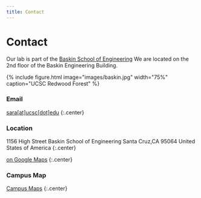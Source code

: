 ```yaml
---
title: Contact
---
```

# <i class="fas fa-envelope"></i>Contact

Our lab is part of the [Baskin School of Engineering](https://www.soe.ucsc.edu/departments/electrical-computer-engineering)
We are located on the 2nd floor of the Baskin Engineering Building.

{%
  include figure.html
  image="images/baskin.jpg"
  width="75%"
  caption="UCSC Redwood Forest"
%}

<!-- section break -->
### Email
[sara[at]ucsc[dot]edu](mailto:sara@ucsc.edu)
{:.center}

### Location
1156 High Street
Baskin School of Engineering
Santa Cruz,CA 95064
United States of America
{:.center}

[<i class="fas fa-external-link-alt"></i> on Google Maps](https://goo.gl/maps/6GonaVEM3Uf83qVn7)
{:.center}

### Campus Map
[Campus Maps](https://www.ucsc.edu/visit/maps-directions.html)
{:.center}


